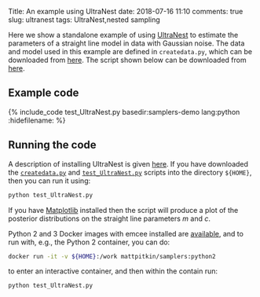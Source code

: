 Title: An example using UltraNest
date: 2018-07-16 11:10
comments: true
slug: ultranest
tags: UltraNest,nested sampling

<!-- PELICAN_BEGIN_SUMMARY -->
Here we show a standalone example of using [UltraNest](https://github.com/JohannesBuchner/UltraNest) to
estimate the parameters of a straight line model in data with Gaussian noise. The
data and model used in this example are defined in `createdata.py`, which can be downloaded
from [here](http://mattpitkin.github.io/samplers-demo/downloads/code/createdata.py). The
script shown below can be downloaded from [here](http://mattpitkin.github.io/samplers-demo/downloads/code/test_UltraNest.py).
<!-- PELICAN_END_SUMMARY -->

## Example code

{% include_code test_UltraNest.py basedir:samplers-demo lang:python :hidefilename: %}

## Running the code

A description of installing UltraNest is given [here](http://mattpitkin.github.io/samplers-demo/pages/samplers-samplers-everywhere/#UltraNest). If you have downloaded the [`createdata.py`](http://mattpitkin.github.io/samplers-demo/downloads/code/createdata.py) and [`test_UltraNest.py`](http://mattpitkin.github.io/samplers-demo/downloads/code/test_UltraNest.py) scripts into the directory `${HOME}`, then you can run it using:

```bash
python test_UltraNest.py
```

If you have [Matplotlib](https://matplotlib.org/) installed then the script will produce a plot of the posterior distributions
on the straight line parameters $m$ and $c$.

Python 2 and 3 Docker images with emcee installed are [available](https://hub.docker.com/r/mattpitkin/samplers/tags/), and to run with, e.g., the Python 2 container, you can do:

```bash
docker run -it -v ${HOME}:/work mattpitkin/samplers:python2
```

to enter an interactive container, and then within the contain run:

```bash
python test_UltraNest.py
```

